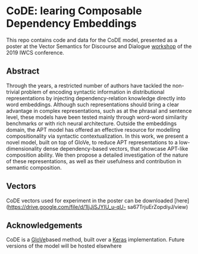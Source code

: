 # CoDE: learing Composable Dependency Embeddings 
This repo contains code and data for the CoDE model, presented as a poster at the Vector Semantics for
Discourse and Dialogue [workshop](https://www.aclweb.org/anthology/W19-09.pdf) of the 2019 IWCS conference.

## Abstract 

Through the years, a restricted number of authors have tackled the non-trivial problem of encoding syntactic information in 
distributional representations by injecting dependency-relation knowledge directly into word embeddings. Although such 
representations should bring a clear advantage in complex representations, such as at the phrasal and sentence level, these 
models have been tested mainly through word-word similarity benchmarks or with rich neural architecture. Outside the 
embeddings domain, the APT model has offered an effective resource for modelling compositionality via syntactic 
contextualization. In this work, we present a novel model, built on top of GloVe, to reduce APT representations to a low-
dimensionality dense dependency-based vectors, that showcase APT-like composition ability. We then propose a detailed 
investigation of the nature of these representations, as well as their usefulness and contribution in semantic composition.  

## Vectors 

CoDE vectors used for experiment in the poster can be downloaded [here](https://drive.google.com/file/d/1IjJjSJYIU_u-qU-
sa67TrjuErZopdiyJ/view)

## Acknowledgements
CoDE is a [GloVe](https://nlp.stanford.edu/pubs/glove.pdf)based method, built over a [Keras](https://github.com/erwtokritos/keras-glove) implementation. Future versions of the model will be hosted elsewhere
